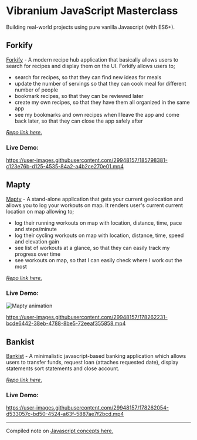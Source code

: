 # Vibranium JavaScript Masterclass
Building real-world projects using pure vanilla Javascript (with ES6+).

## Forkify
[Forkify](https://github.com/pkErbynn/vibraniumJS/tree/main/11-ForkifyApp_Building-a-Modern-Application) - A modern recipe hub application that basically allows users to search for recipes and display them on the UI.
Forkify allows users to;
- search for recipes, so that they can find new ideas for meals
- update the number of servings so that they can cook meal for different number of people
- bookmark recipes, so that they can be reviewed later
- create my own recipes, so that they have them all organized in the same app
- see my bookmarks and own recipes when I leave the app and come back later, so that they can close the app safely after

[<u>_Repo link here_</u>.](https://github.com/pkErbynn/vibraniumJS/tree/main/11-ForkifyApp_Building-a-Modern-Application)

### Live Demo:

https://user-images.githubusercontent.com/29948157/185798381-c123e76b-d125-4535-84a2-a4b2ce270e01.mp4


## Mapty
[Mapty](https://github.com/pkErbynn/vibraniumJS/tree/main/8-Mapty-OOP-Geolocation) - A stand-alone application that gets your current geolocation and allows you to log your workouts on map. It renders user's current current location on map allowing to;
- log their running workouts on map with location, distance, time, pace and steps/minute
- log their cycling workouts on map with location, distance, time, speed and elevation gain
- see list of workouts at a glance, so that they can easily track my progress over time
- see workouts on map, so that I can easily check where I work out the most

[<u>_Repo link here._</u>](https://github.com/pkErbynn/vibraniumJS/tree/main/8-Mapty-OOP-Geolocation)

### Live Demo:
![Mapty animation](https://j.gifs.com/pZqpqN.gif)

https://user-images.githubusercontent.com/29948157/178262231-bcde6442-38eb-4788-8be5-72eeaf355858.mp4

## Bankist
[Bankist](https://github.com/pkErbynn/vibraniumJS/tree/main/5-Numbers-Dates-Internationaling-Timers-Bankist) - A minimalistic javascript-based banking application which allows users to transfer funds, request loan (attaches requested date), display statements
sort statements and close account.

[<u>_Repo link here_</u>.](https://github.com/pkErbynn/vibraniumJS/tree/main/5-Numbers-Dates-Internationaling-Timers-Bankist)
### Live Demo:
https://user-images.githubusercontent.com/29948157/178262054-d533057c-bd50-4524-a63f-5887ae7f2bcd.mp4



---
Compiled note on [<u>Javascript concepts here</u>.](./note.md)
